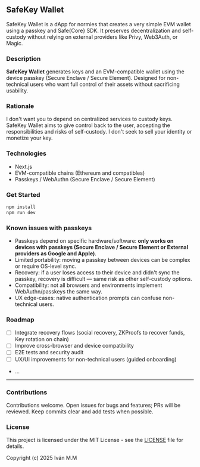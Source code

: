 ## SafeKey Wallet

SafeKey Wallet is a dApp for normies that creates a very simple EVM wallet using a passkey and Safe{Core} SDK. It preserves decentralization and self-custody without relying on external providers like Privy, Web3Auth, or Magic.

### Description
**SafeKey Wallet** generates keys and an EVM-compatible wallet using the device passkey (Secure Enclave / Secure Element). Designed for non-technical users who want full control of their assets without sacrificing usability.

### Rationale
I don't want you to depend on centralized services to custody keys. SafeKey Wallet aims to give control back to the user, accepting the responsibilities and risks of self-custody. I don't seek to sell your identity or monetize your key.

### Technologies
- Next.js
- EVM-compatible chains (Ethereum and compatibles)
- Passkeys / WebAuthn (Secure Enclave / Secure Element)

### Get Started
```bash
npm install
npm run dev
```

### Known issues with passkeys
- Passkeys depend on specific hardware/software: **only works on devices with passkeys (Secure Enclave / Secure Element or External providers as Google and Apple)**.
- Limited portability: moving a passkey between devices can be complex or require OS-level sync.
- Recovery: if a user loses access to their device and didn't sync the passkey, recovery is difficult — same risk as other self-custody options.
- Compatibility: not all browsers and environments implement WebAuthn/passkeys the same way.
- UX edge-cases: native authentication prompts can confuse non-technical users.

### Roadmap
- [ ] Integrate recovery flows (social recovery, ZKProofs to recover funds, Key rotation on chain)
- [ ] Improve cross-browser and device compatibility
- [ ] E2E tests and security audit
- [ ] UX/UI improvements for non-technical users (guided onboarding)
- ...

---

### Contributions
Contributions welcome. Open issues for bugs and features; PRs will be reviewed. Keep commits clear and add tests when possible.

### License
This project is licensed under the MIT License - see the [LICENSE](LICENSE) file for details.

Copyright (c) 2025 Iván M.M